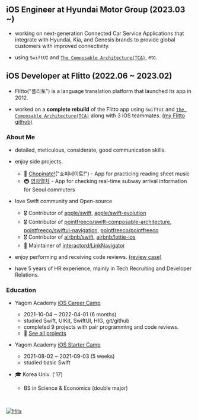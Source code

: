 ## iOS Engineer at Hyundai Motor Group (2023.03 ~)

- working on next-generation Connected Car Service Applications that integrate with Hyundai, Kia, and Genesis brands to provide global customers with improved connectivity.

- using `SwiftUI` and [`The Composable Architecture(TCA)`](https://github.com/pointfreeco/swift-composable-architecture), etc.

## iOS Developer at Flitto (2022.06 ~ 2023.02)

- Flitto("플리토") is a language translation platform that launched its app in 2012.

- worked on a **complete rebuild** of the Flitto app using `SwiftUI` and [`The Composable Architecture(TCA)`](https://github.com/pointfreeco/swift-composable-architecture) along with 3 iOS teammates. [(my Flitto github)](https://github.com/jaeho-flitto)

### About Me

- detailed, meticulous, considerate, good communication skills.

- enjoy side projects.
  - 🎹 [Chopinate!](https://apps.apple.com/us/app/chopinate/id6443471411)("쇼피네이트!") - App for practicing reading sheet music
  - 🚇 [영차열차](https://apps.apple.com/kr/app/%EC%98%81%EC%B0%A8%EC%97%B4%EC%B0%A8/id6444733431) - App for checking real-time subway arrival information for Seoul commuters
- love Swift community and Open-source
  - 🎖 Contributor of [apple/swift](https://github.com/apple/swift/pulls?q=author%3AJager-yoo), [apple/swift-evolution](https://github.com/apple/swift-evolution/pulls?q=author%3AJager-yoo)
  - 🎖 Contributor of [pointfreeco/swift-composable-architecture](https://github.com/pointfreeco/swift-composable-architecture/pulls?q=author%3AJager-yoo), [pointfreeco/swiftui-navigation](https://github.com/pointfreeco/swiftui-navigation/pulls?q=author%3AJager-yoo), [pointfreeco/pointfreeco](https://github.com/pointfreeco/pointfreeco/pulls?q=author%3AJager-yoo)
  - 🎖 Contributor of [airbnb/swift](https://github.com/airbnb/swift/pulls?q=author%3AJager-yoo), [airbnb/lottie-ios](https://github.com/airbnb/lottie-ios/pulls?q=author%3AJager-yoo)
  - 🧰 Maintainer of [interactord/LinkNavigator](https://github.com/interactord/LinkNavigator)
- enjoy performing and receiving code reviews. [(review case)](https://github.com/yagom-academy/swift-starter-week3/pull/100)
- have 5 years of HR experience, mainly in Tech Recruiting and Developer Relations.

### Education

- Yagom Academy [iOS Career Camp](https://www.yagom-academy.kr/camp/career-starter)
  - 2021-10-04 ~ 2022-04-01 (6 months)
  - studied Swift, UIKit, SwiftUI, HIG, git/github
  - completed 9 projects with pair programming and code reviews.
  - 🎨 [See all projects](https://github.com/Jager-yoo/Jager-yoo/blob/main/Projects.md)
  
- Yagom Academy [iOS Starter Camp](https://www.yagom-academy.kr/camp/code-starter)
  - 2021-08-02 ~ 2021-09-03 (5 weeks)
  - studied basic Swift
  
- 🎓 Korea Univ. ('17)
  - BS in Science & Economics (double major)

<br>

[![Hits](https://hits.seeyoufarm.com/api/count/incr/badge.svg?url=https%3A%2F%2Fgithub.com%2FJager-yoo&count_bg=%2379C83D&title_bg=%23555555&icon=swift.svg&icon_color=%23E7E7E7&title=hits&edge_flat=false)](https://hits.seeyoufarm.com)

